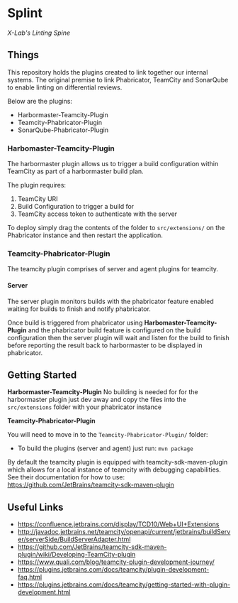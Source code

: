 # Splint
_X-Lab's Linting Spine_

## Things
This repository holds the plugins created to link together our internal systems. The original premise to link Phabricator, TeamCity and SonarQube to enable linting on differential reviews.

Below are the plugins:
* Harbormaster-Teamcity-Plugin
* Teamcity-Phabricator-Plugin
* SonarQube-Phabricator-Plugin

### Harbomaster-Teamcity-Plugin

The harbormaster plugin allows us to trigger a build configuration within TeamCity as part of a harbormaster build plan.

The plugin requires:
1. TeamCity URI
2. Build Configuration to trigger a build for
3. TeamCity access token to authenticate with the server

To deploy simply drag the contents of the folder to `src/extensions/` on the Phabricator instance and then restart the application.

### Teamcity-Phabricator-Plugin

The teamcity plugin comprises of server and agent plugins for teamcity. 

#### Server
The server plugin monitors builds with the phabricator feature enabled waiting for builds to finish and notify phabricator.

Once build is triggered from phabricator using **Harbomaster-Teamcity-Plugin** and the phabricator build feature is configured on the build configuration then the server plugin will wait and listen for the build to finish before reporting the result back to harbormaster to be displayed in phabricator.

## Getting Started

**Harbormaster-Teamcity-Plugin**
No building is needed for for the harbormaster plugin just dev away and copy the files into the `src/extensions` folder with your phabricator instance

**Teamcity-Phabricator-Plugin**

You will need to move in to the `Teamcity-Phabricator-Plugin/` folder:

* To build the plugins (server and agent) just run: `mvn package`

By default the teamcity plugin is equipped with teamcity-sdk-maven-plugin which allows for a local instance of teamcity with debugging capabilities. See their documentation for how to use: https://github.com/JetBrains/teamcity-sdk-maven-plugin

## Useful Links

* https://confluence.jetbrains.com/display/TCD10/Web+UI+Extensions
* http://javadoc.jetbrains.net/teamcity/openapi/current/jetbrains/buildServer/serverSide/BuildServerAdapter.html
* https://github.com/JetBrains/teamcity-sdk-maven-plugin/wiki/Developing-TeamCity-plugin
* https://www.quali.com/blog/teamcity-plugin-development-journey/
* https://plugins.jetbrains.com/docs/teamcity/plugin-development-faq.html
* https://plugins.jetbrains.com/docs/teamcity/getting-started-with-plugin-development.html